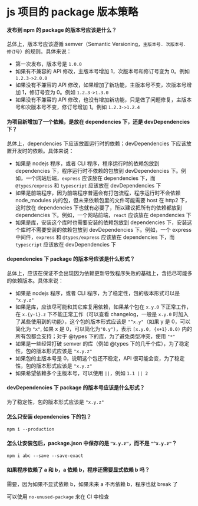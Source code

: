 # js 项目的 package 版本策略

#### 发布到 npm 的 package 的版本号应该是什么？

总体上，版本号应该遵循 semver（Semantic Versioning，` 主版本号. 次版本号. 修订号 `）的规则。具体来说：

+ 第一次发布，版本号是 `1.0.0`
+ 如果有不兼容的 API 修改，主版本号增加 1，次版本号和修订号变为 0。例如 `1.2.3->2.0.0`
+ 如果没有不兼容的 API 修改，如果增加了新功能，主版本号不变，次版本号增加 1，修订号变为 0。例如 `1.2.3->1.3.0`
+ 如果没有不兼容的 API 修改，也没有增加新功能，只是做了问题修复，主版本号和次版本号不变，修订号增加 1。例如 `1.2.3->1.2.4`

#### 为项目新增加了一个依赖，是放在 dependencies 下，还是 devDependencies 下？

总体上，dependencies 下应该放置运行时的依赖；devDependencies 下应该放置开发时的依赖。具体来说：

+ 如果是 nodejs 程序，或者 CLI 程序，程序运行时的依赖包放到 dependencies 下，程序运行时不依赖的包放到 devDependencies 下。例如，一个网站后端，`express` 应该放在 dependencies 下，而 `@types/express` 和 `typescript` 应该放在 devDependencies 下
+ 如果是前端程序，因为前端程序普遍会有打包流程，程序运行时不会依赖 node_modules 内的包，但未来依赖包里的文件可能需要 host 在 http2 下，这时放在 dependencies 下也就有必要了，所以建议把所有的依赖都放到 dependencies 下。例如，一个网站前端，`react` 应该放在 dependencies 下
+ 如果是库，安装这个库时也需要安装的依赖包放到 dependencies 下，安装这个库时不需要安装的依赖包放到 devDependencies 下。例如，一个 express 中间件，`express` 和 `@types/express` 应该放在 dependencies 下，而 `typescript` 应该放在 devDependencies 下

#### dependencies 下 package 的版本号应该是什么形式？

总体上，应该在保证不会出现因为依赖更新导致程序失败的基础上，含括尽可能多的依赖版本。具体来说：

+ 如果是 nodejs 程序，或者 CLI 程序，为了稳定性，包的版本形式可以是 `"x.y.z"`
+ 如果是库，应该尽可能和其它库复用依赖，如果某个包在 `x.y.0` 下正常工作，在 `x.{y-1}.z` 下不能正常工作（可以查看 changelog，一般是 `x.y.0` 时加入了某些使用到的功能），这个包的版本形式应该是 `"^x.y"`（如果 y 是 0，可以简化为 `"x"`, 如果 x 是 0，可以简化为`"0.y"`），表示 `[x.y.0, {x+1}.0.0)` 内的所有包都会支持；对于 @types 下的库，为了避免类型冲突，使用 `"*"`
+ 如果是一些经常打破 semver 的库（例如 @types 下的几千个库），为了稳定性，包的版本形式应该是 `"x.y.z"`
+ 如果包的主版本号是 0，说明这个包还不稳定，API 很可能会变，为了稳定性，包的版本形式应该是 `"x.y.z"`
+ 如果希望依赖多个主版本号，可以使用 `||`，例如 `1.1 || 2`

#### devDependencies 下 package 的版本号应该是什么形式？

为了稳定性，包的版本形式应该是 `"x.y.z"`

#### 怎么只安装 dependencies 下的包？

`npm i --production`

#### 怎么让安装包后，package.json 中保存的是 `"x.y.z"`，而不是 `"^x.y.z"`？

`npm i abc --save --save-exact`

#### 如果程序依赖了 a 和 b，a 依赖 b，程序还需要显式依赖 b 吗？

需要，因为如果不显式依赖 b，如果未来 a 不再依赖 b，程序也就 break 了

可以使用 `no-unused-package` 来在 CI 中检查
